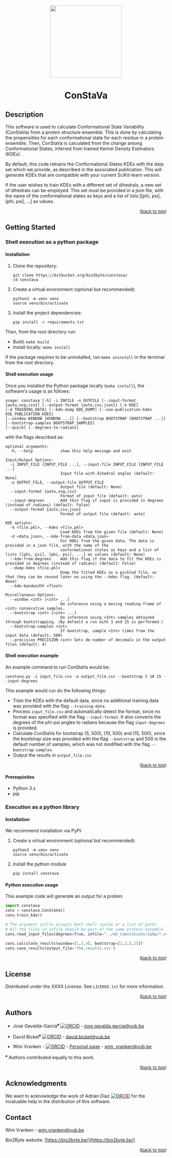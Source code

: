 <a id="readme-top"></a>

<!-- PROJECT LOGO -->
<br /> 
<div align="center">
  <a href="bio2byte.be/b2btools" target="_blank" ref="noreferrer noopener">
  <img src="https://pbs.twimg.com/profile_images/1247824923546079232/B9b_Yg7n_400x400.jpg" width="224px"/>
   </a>


# ConStaVa
</div>

## Description
This software is used to calculate Conformational State Variability (ConStaVa) from a protein structure ensemble.
This is done by calculating the propensities for each conformational state for each residue in a protein ensemble. 
Then, ConStaVa is calculated from the change among Conformational States, inferred from trained Kernel Density 
Estimators (KDEs).

By default, this code retrains the Conformational States KDEs with the data set which we
provide, as described in the associated publication. This will generate KDEs that are compatible with your current
SciKit-learn version.

If the user wishes to train KDEs with a different set of dihedrals, a new set of dihedrals can be employed.
 This set must be provided in a json file, with the name of the conformational states as keys and a list of lists [[phi, psi], [phi, psi], ...] as values.

<p align="right">(<a href="#readme-top">back to top</a>)</p>

## Getting Started

### Shell execution as a python package
#### Installation

1. Clone the repository:
   ```
   git clone https://bitbucket.org/bio2byte/constava/
   cd constava
   ```

2. Create a virtual environment (optional but recommended):
   ```
   python3 -m venv venv
   source venv/bin/activate
   ```

3. Install the project dependencies:
   ```
   pip install -r requirements.txt
   ```

Then, from the root directory run:

- Build: `make build`
- Install locally: `make install`

If the package requires to be uninstalled, run `make uninstall` in the terminal from the root directory. 

#### Shell execution usage

Once you installed the Python package locally (`make install`), the software's usage is as follows:

```
usage: constava [-h] -i INFILE -o OUTFILE [--input-format {auto,xvg,csv}] [--output-format {auto,csv,json}] [-k KDE] 
[-d TRAINING_DATA] [--kde-dump KDE_DUMP] [--use-publication-kdes USE_PUBLICATION_KDES]
[--window WINDOW [WINDOW ...]] [--bootstrap BOOTSTRAP [BOOTSTRAP ...]] [--bootstrap-samples BOOTSTRAP_SAMPLES] 
[--quick] [--degrees-to-radians]
```

with the flags described as: 

```shell
optional arguments:
  -h, --help            show this help message and exit

Input/Output Options:
  -i INPUT_FILE [INPUT_FILE ...], --input-file INPUT_FILE [INPUT_FILE ...]
                        Input file with dihedral angles (default: None)
  -o OUTPUT_FILE, --output-file OUTPUT_FILE
                        Output file (default: None)
  --input-format {auto,xvg,csv}
                        Format of input file (default: auto)
  --input-degrees       Add this flag if input is provided in degrees (instead of radians) (default: False)
  --output-format {auto,csv,json}
                        Format of output file (default: auto)

KDE options:
  -k <file.pkl>, --kdes <file.pkl>
                        Load KDEs from the given file (default: None)
  -d <data.json>, --kde-from-data <data.json>
                        For KDEs from the given data. The data is provided in a json file, with the name of the 
                        conformational states as keys and a list of lists [[phi, psi], [phi, psi], ...] as values (default: None)
  --kde-from-degrees    Add this flag if the data to fit the KDEs is provided in degrees (instead of radians) (default: False)
  --dump-kdes <file.pkl>
                        Dump the fitted KDEs as a pickled file, so that they can be reused later on using the --kdes flag. (default: None)
  --kde-bandwidth <float>

Miscellaneous Options:
  --window <int> [<int> ...]
                        Do inference using a moving reading-frame of <int> consecutive samples.
  --bootstrap <int> [<int> ...]
                        Do inference using <Int> samples obtained through bootstrapping. (By default a run with 3 and 25 is performed.)
  --bootstrap-samples <int>
                        If bootstrap, sample <Int> times from the input data (default: 500)
  --precision PRECISION <int> Sets de number of decimals in the output files (default: 4)
```

#### Shell execution example
An example command to run ConStaVa would be: 

```shell
constava.py -i input_file.csv -o output_file.csv --bootstrap 5 10 15 --input-degrees
```

This example would run do the following things:
- Train the KDEs with the default data, since no additional training data was provided with the flag ```--training-data```. 
- Process ```input_file.csv``` and automatically detect the format, since no format was specified with the flag 
  ```--input-format```. It also converts the degrees of the phi-psi angles to radians because the flag 
  ```input-degrees``` is provided.
- Calculate ConStaVa for bootstrap (5, 500), (10, 500) and (15, 500), since the bootstrap size was provided with the 
  flag ```--bootstrap``` and 500 is the default number of samples, which was not modified with the flag 
  ```--bootstrap-samples```.
- Output the results in ```output_file.csv```

<p align="right">(<a href="#readme-top">back to top</a>)</p>

[//]: # ()
[//]: # (**To add more modules:**)

[//]: # (Feel free to add new directories and add the command line inside `setup.py` as it was made for the template example.)

#### Prerequisites
- Python 3.x
- pip


### Execution as a python library
#### Installation
We recommend installation via PyPI:

1. Create a virtual environment (optional but recommended):
   ```
   python3 -m venv venv
   source venv/bin/activate
   ```

2. Install the python module
    ```
   pip install constava
   ```
   
#### Python execution usage

This example code will generate an output for a protein:

```python
import constava
cons = constava.ConStaVa()
cons.train_kde()

# The argument infile accepts both shell syntax or a list of paths
# All the files in infile should be part of the same protein ensemble
cons.read_input_files(degrees=True, infile="../md_simulations/1akp/*.xvg")

cons.calculate_results(window=[1,2,4], bootstrap=[2,3,5,25])
cons.save_results(output_file='the_results.csv')
```

<p align="right">(<a href="#readme-top">back to top</a>)</p>

<!-- LICENSE -->
## License

Distributed under the XXXX License. See `LICENSE.txt` for more information.

<p align="right">(<a href="#readme-top">back to top</a>)</p>

<!-- AUTHORS -->
## Authors

- Jose Gavalda-Garcia<sup>&spades;</sup> 
[![ORCID](https://orcid.org/sites/default/files/images/orcid_16x16.png)](https://orcid.org/0000-0001-6431-3442) - 
[jose.gavalda.garcia@vub.be](mailto:jose.gavalda.garcia@vub.be)

- David Bickel<sup>&spades;</sup> 
[![ORCID](https://orcid.org/sites/default/files/images/orcid_16x16.png)](https://orcid.org/0000-0003-0332-8338) - 
[david.bickel@vub.be](mailto:david.bickel@vub.be)

- Wim Vranken - 
[![ORCID](https://orcid.org/sites/default/files/images/orcid_16x16.png)](https://orcid.org/0000-0001-7470-4324) - 
[Personal page](https://researchportal.vub.be/en/persons/wim-vranken) - 
[wim.
  vranken@vub.be](mailto:wim.vranken@vub.be)

<sup>&spades;</sup> Authors contributed equally to this work.

<p align="right">(<a href="#readme-top">back to top</a>)</p>


<!-- ACKNOWLEDGMENTS -->
## Acknowledgments

We want to acknowledge the work of Adrian Diaz [![ORCID](https://orcid.org/sites/default/files/images/orcid_16x16.png)](https://orcid.org/0000-0003-0165-1318) for the invaluable help in the distribution of this software. 

<!-- CONTACT -->
## Contact

Wim Vranken - [wim.vranken@vub.be](mailto:wim.vranken@vub.be)

Bio2Byte website: [https://bio2byte.be/](https://bio2byte.be/)

<p align="right">(<a href="#readme-top">back to top</a>)</p>

[//]: # ()
[//]: # ()
[//]: # (### Usage)

[//]: # ()
[//]: # (#### Build)

[//]: # (To build the project, run the following command:)

[//]: # ()
[//]: # (```)

[//]: # (make build)

[//]: # (```)

[//]: # ()
[//]: # (This command will create the source distribution and wheel distribution files using `python3 setup.py`.)

[//]: # ()
[//]: # (#### Install)

[//]: # (To install the project, use the following command:)

[//]: # ()
[//]: # (```)

[//]: # (make install)

[//]: # (```)

[//]: # ()
[//]: # (This command will install the latest version of the project from the `dist` directory using `pip`.)

[//]: # ()
[//]: # (#### Uninstall)

[//]: # (To uninstall the project, execute the following command:)

[//]: # ()
[//]: # (```)

[//]: # (make uninstall)

[//]: # (```)

[//]: # ()
[//]: # (This command will uninstall the project package using `pip`.)

[//]: # ()
[//]: # (#### Publish)

[//]: # (To publish the project to a package repository, run the following command:)

[//]: # ()
[//]: # (```)

[//]: # (make publish)

[//]: # (```)

[//]: # ()
[//]: # (This command will upload the distribution files to the package repository using `twine`.)

[//]: # ()
[//]: # (#### Clean)

[//]: # (To clean the project by removing the build artifacts, use the following command:)

[//]: # ()
[//]: # (```)

[//]: # (make clean)

[//]: # (```)

[//]: # ()
[//]: # (This command will remove the `dist`, `build`, and `constava.egg-info` directories.)

[//]: # ()
[//]: # (## Contributing)

[//]: # ()
[//]: # (If you would like to contribute to this project, please follow these guidelines:)

[//]: # (- Fork the repository)

[//]: # (- Create a new branch)

[//]: # (- Make your changes)

[//]: # (- Open a pull request)

[//]: # (## License)

[//]: # (Include information about the license used for the project.)

[//]: # ()
[//]: # (## Acknowledgments)

[//]: # (Mention any acknowledgments or references used in the project.)

[//]: # ()
[//]: # (## Contact)

[//]: # (Provide your contact information if users have questions or want to reach out for support.)
